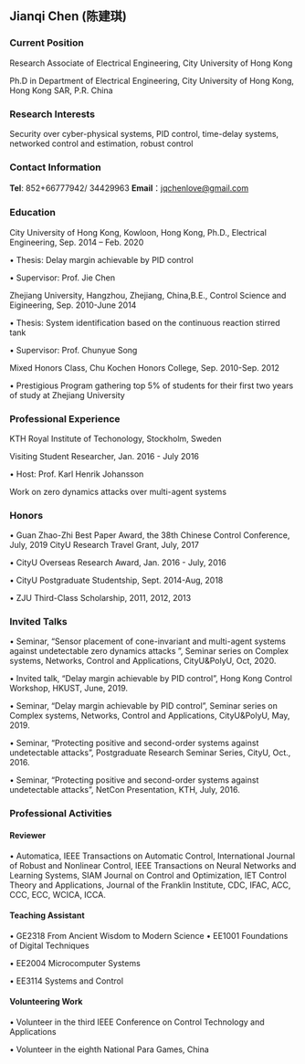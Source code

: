 ##  Jianqi Chen (陈建琪)

###  Current Position
Research Associate of Electrical Engineering, City University of Hong Kong

Ph.D in Department of Electrical Engineering, City University of Hong Kong, Hong Kong SAR, P.R. China

### Research Interests
 Security over cyber-physical systems, PID control, time-delay systems, networked control and estimation, robust control

### Contact Information
**Tel**: 852+66777942/ 34429963
 **Email**：jqchenlove@gmail.com

### Education
City University of Hong Kong, Kowloon, Hong Kong, Ph.D., Electrical Engineering, Sep. 2014 – Feb. 2020

  • Thesis: Delay margin achievable by PID control
  
 • Supervisor: Prof. Jie Chen
 
 Zhejiang University, Hangzhou, Zhejiang, China,B.E., Control Science and Eigineering, Sep. 2010-June 2014
 
 • Thesis: System identification based on the continuous reaction stirred tank
 
 • Supervisor: Prof. Chunyue Song
 
Mixed Honors Class, Chu Kochen Honors College, Sep. 2010-Sep. 2012

 • Prestigious Program gathering top 5% of students for their first two years of study at Zhejiang University

### Professional Experience

KTH Royal Institute of Techonology, Stockholm, Sweden

Visiting Student Researcher, Jan. 2016 - July 2016

• Host: Prof. Karl Henrik Johansson

 Work on zero dynamics attacks over multi-agent systems

### Honors
• Guan Zhao-Zhi Best Paper Award, the 38th Chinese Control Conference, July, 2019 CityU Research Travel Grant, July, 2017

• CityU Overseas Research Award, Jan. 2016 - July, 2016

• CityU Postgraduate Studentship, Sept. 2014-Aug, 2018

• ZJU Third-Class Scholarship, 2011, 2012, 2013


### Invited Talks
• Seminar, “Sensor placement of cone-invariant and multi-agent systems against undetectable zero dynamics attacks ”, Seminar series on Complex systems, Networks, Control and Applications, CityU&PolyU, Oct, 2020.

• Invited talk, “Delay margin achievable by PID control”, Hong Kong Control Workshop, HKUST, June, 2019.

• Seminar, “Delay margin achievable by PID control”, Seminar series on Complex systems, Networks, Control and Applications, CityU&PolyU, May, 2019.

• Seminar, “Protecting positive and second-order systems against undetectable attacks”, Postgraduate Research Seminar Series, CityU, Oct., 2016.

• Seminar, “Protecting positive and second-order systems against undetectable attacks”, NetCon Presentation, KTH, July, 2016.

### Professional Activities
#### Reviewer
• Automatica, IEEE Transactions on Automatic Control, International Journal of Robust and Nonlinear Control, IEEE Transactions on Neural Networks and Learning Systems, SIAM Journal on Control and Optimization, IET Control Theory and Applications, Journal of the Franklin Institute, CDC, IFAC, ACC, CCC, ECC, WCICA, ICCA.
#### Teaching Assistant
• GE2318 From Ancient Wisdom to Modern Science • EE1001 Foundations of Digital Techniques

• EE2004 Microcomputer Systems

• EE3114 Systems and Control
#### Volunteering Work
• Volunteer in the third IEEE Conference on Control Technology and Applications

• Volunteer in the eighth National Para Games, China


